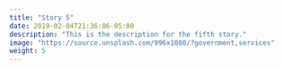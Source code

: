 ```yaml
---
title: "Story 5"
date: 2019-02-04T21:36:06-05:00
description: "This is the description for the fifth story."
image: "https://source.unsplash.com/996x1080/?government,services"
weight: 5
---
```


